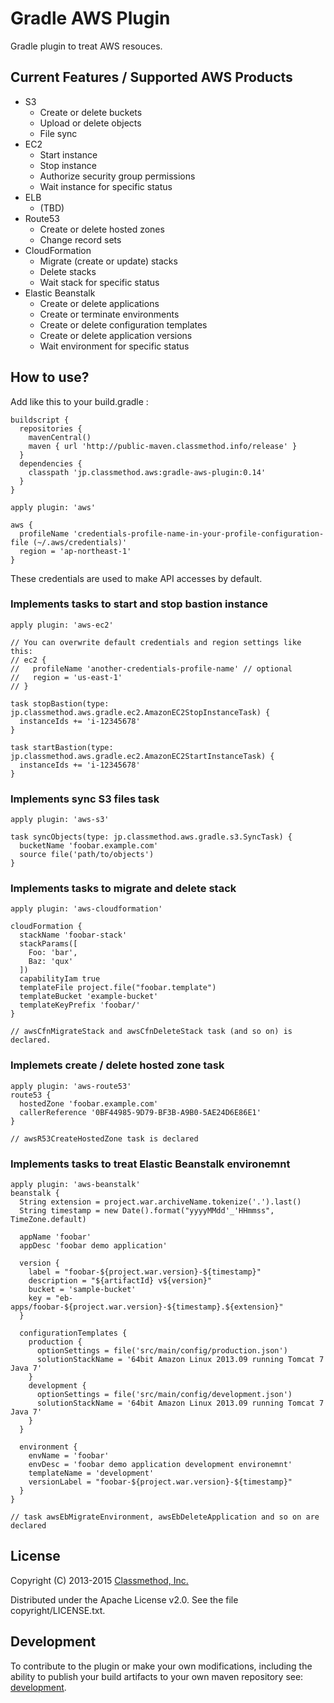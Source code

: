 Gradle AWS Plugin
=================

Gradle plugin to treat AWS resouces.

Current Features / Supported AWS Products
-----------------------------------------

* S3
  * Create or delete buckets
  * Upload or delete objects
  * File sync
* EC2
  * Start instance
  * Stop instance
  * Authorize security group permissions
  * Wait instance for specific status
* ELB
  * (TBD)
* Route53
  * Create or delete hosted zones
  * Change record sets
* CloudFormation
  * Migrate (create or update) stacks
  * Delete stacks
  * Wait stack for specific status
* Elastic Beanstalk
  * Create or delete applications
  * Create or terminate environments
  * Create or delete configuration templates
  * Create or delete application versions
  * Wait environment for specific status

How to use?
-----------

Add like this to your build.gradle :

    buildscript {
      repositories {
        mavenCentral()
        maven { url 'http://public-maven.classmethod.info/release' }
      }
      dependencies {
        classpath 'jp.classmethod.aws:gradle-aws-plugin:0.14'
      }
    }
    
    apply plugin: 'aws'
    
    aws {
      profileName 'credentials-profile-name-in-your-profile-configuration-file (~/.aws/credentials)'
      region = 'ap-northeast-1'
    }

These credentials are used to make API accesses by default.


### Implements tasks to start and stop bastion instance

    apply plugin: 'aws-ec2'
    
    // You can overwrite default credentials and region settings like this:
    // ec2 {
    //   profileName 'another-credentials-profile-name' // optional
    //   region = 'us-east-1'
    // }
    
    task stopBastion(type: jp.classmethod.aws.gradle.ec2.AmazonEC2StopInstanceTask) {
      instanceIds += 'i-12345678'
    }

    task startBastion(type: jp.classmethod.aws.gradle.ec2.AmazonEC2StartInstanceTask) {
      instanceIds += 'i-12345678'
    }

### Implements sync S3 files task

    apply plugin: 'aws-s3'
    
    task syncObjects(type: jp.classmethod.aws.gradle.s3.SyncTask) {
      bucketName 'foobar.example.com'
      source file('path/to/objects')
    }


### Implements tasks to migrate and delete stack

    apply plugin: 'aws-cloudformation'
    
    cloudFormation {
      stackName 'foobar-stack'
      stackParams([
        Foo: 'bar',
        Baz: 'qux'
      ])
      capabilityIam true
      templateFile project.file("foobar.template")
      templateBucket 'example-bucket'
      templateKeyPrefix 'foobar/'
    }
    
    // awsCfnMigrateStack and awsCfnDeleteStack task (and so on) is declared.


### Implemets create / delete hosted zone task

    apply plugin: 'aws-route53'
    route53 {
      hostedZone 'foobar.example.com'
      callerReference '0BF44985-9D79-BF3B-A9B0-5AE24D6E86E1'
    }
    
    // awsR53CreateHostedZone task is declared


### Implements tasks to treat Elastic Beanstalk environemnt

    apply plugin: 'aws-beanstalk'
    beanstalk {
      String extension = project.war.archiveName.tokenize('.').last()
      String timestamp = new Date().format("yyyyMMdd'_'HHmmss", TimeZone.default)
    
      appName 'foobar'
      appDesc 'foobar demo application'
      
      version {
        label = "foobar-${project.war.version}-${timestamp}"
        description = "${artifactId} v${version}"
        bucket = 'sample-bucket'
        key = "eb-apps/foobar-${project.war.version}-${timestamp}.${extension}"
      }
      
      configurationTemplates {
        production {
          optionSettings = file('src/main/config/production.json')
          solutionStackName = '64bit Amazon Linux 2013.09 running Tomcat 7 Java 7'
        }
        development {
          optionSettings = file('src/main/config/development.json')
          solutionStackName = '64bit Amazon Linux 2013.09 running Tomcat 7 Java 7'
        }
      }
      
      environment {
        envName = 'foobar'
        envDesc = 'foobar demo application development environemnt'
        templateName = 'development'
        versionLabel = "foobar-${project.war.version}-${timestamp}"
      }
    }
    
    // task awsEbMigrateEnvironment, awsEbDeleteApplication and so on are declared


License
-------
Copyright (C) 2013-2015 [Classmethod, Inc.](http://classmethod.jp/)

Distributed under the Apache License v2.0.  See the file copyright/LICENSE.txt.

Development
-----------
To contribute to the plugin or make your own modifications, including the ability
to publish your build artifacts to your own maven repository see: [development](docs/development.md).